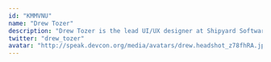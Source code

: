 ```yaml
---
id: "KMMVNU"
name: "Drew Tozer"
description: "Drew Tozer is the lead UI/UX designer at Shipyard Software. She’s based in Nova Scotia. She works on DeFi projects, such as Clipper, MIDAO, WTF Crypto, Foundation for Art and Blockchain, and Codex Protocol. Her UI/UX and Systems design work has been exhibited in Japan, Italy, and Germany. She graduated with a B.A. of Design from NSCAD University in 2020 and also studied interaction design at the Hochschule für Gestaltung Schwäbisch Gmünd. Outside of work, she’s a farmer and linocut printmaker."
twitter: "drew_tozer"
avatar: "http://speak.devcon.org/media/avatars/drew.headshot_z78fhRA.jpg"
---
```

